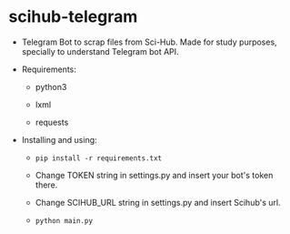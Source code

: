 # scihub-telegram

- Telegram Bot to scrap files from Sci-Hub. Made for study purposes, specially to understand Telegram bot API.

- Requirements:

    * python3

    * lxml

    * requests

- Installing and using:

    - `pip install -r requirements.txt`

    - Change TOKEN string in settings.py and insert your bot's token there.

    - Change SCIHUB_URL string in settings.py and insert Scihub's url.

    - `python main.py`
